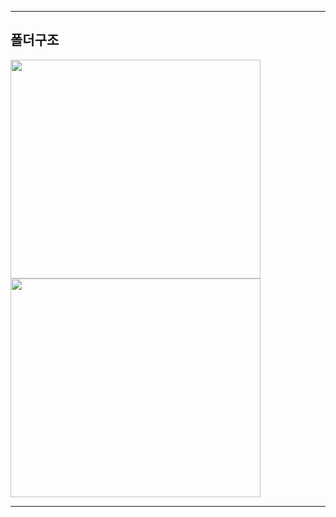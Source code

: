 <hr>
<p align="center">
<h2 align="left"> 폴더구조 </h2>
<img src="https://user-images.githubusercontent.com/101113265/159766863-81b05ddb-cb34-46ce-801d-331401624f3e.JPG" width="400" height="350">
<img src="https://user-images.githubusercontent.com/101113265/159766977-32e08bc8-64fc-416f-92a3-3131ff201ff6.JPG" width="400" height="350">
<hr>
<br/>
